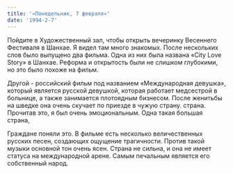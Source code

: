 ```yaml
---
title: '«Понедельник, 7 февраля»'
date: '1994-2-7'
---
```

Пойдите в Художественный зал, чтобы открыть вечеринку Весеннего Фестиваля в Шанхае. Я видел там много знакомых. После нескольких слов было выпущено два фильма. Одна из них была названа «City Love Story» в Шанхае. Реформа и открытость были не слишком глубокими, но это было похоже на фильм.

Другой - российский фильм под названием «Международная девушка», который является русской девушкой, которая работает медсестрой в больнице, а также занимается плотоядным бизнесом. После женитьбы на шведке она очень скучает по приезде в чужую страну. страна. Прочитав это, я был очень эмоциональным. Одна такая большая страна,

Граждане поняли это. В фильме есть несколько величественных русских песен, создающих ощущение трагичности. Против такой музыки основной тон очень ясен. Страна не сильна, и она не имеет статуса на международной арене. Самым печальным является его собственный народ.